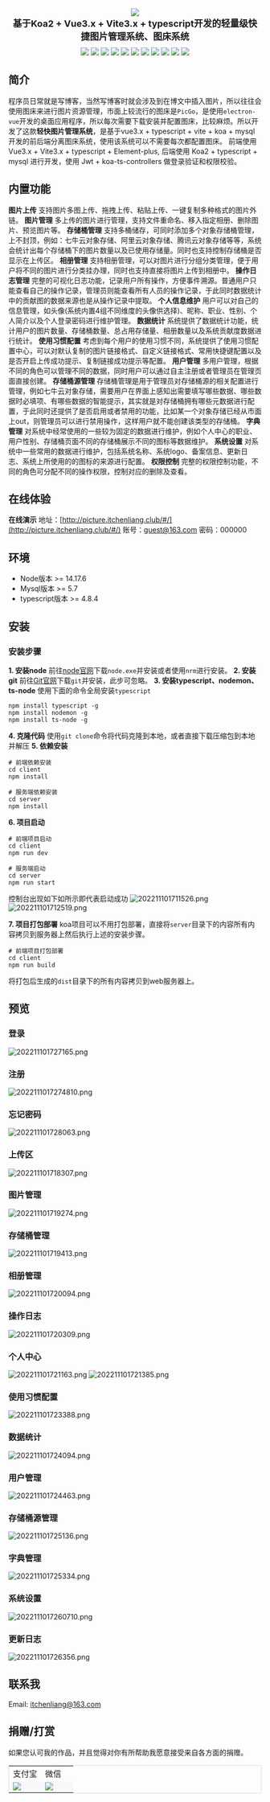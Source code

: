 <center>
    <img src="http://picture.itchenliang.club/static/png/banner-afa292be.png"/>
    <div style="text-align: center;font-size: 18px;font-weight: bold;margin-bottom: 10px;">
        基于Koa2 + Vue3.x + Vite3.x + typescript开发的轻量级快捷图片管理系统、图床系统
    </div>
    <img src="https://img.shields.io/badge/vuejs-3.2.40-brightgreen" />
    <img src="https://img.shields.io/badge/vite-3.1.4-brightgreen" />
    <img src="https://img.shields.io/badge/vuerouter-4.1.5-brightgreen" />
    <img src="https://img.shields.io/badge/element--plus-2.2.17-brightgreen" />
    <img src="https://img.shields.io/badge/pinia-2.0.22-brightgreen" />
    <img src="https://img.shields.io/badge/typescript-4.8.4-brightgreen" />
    <img src="https://img.shields.io/badge/koa-2.x-brightgreen" />
    <img src="https://img.shields.io/badge/koa--ts--controllers-3.x-brightgreen" />
    <img src="https://img.shields.io/badge/sequelize-6.x-brightgreen" />
    <img src="https://img.shields.io/badge/mysql-brightgreen" />
    <img src="https://img.shields.io/badge/jsonwebtoken-brightgreen" />
</center>

## 简介
程序员日常就是写博客，当然写博客时就会涉及到在博文中插入图片，所以往往会使用图床来进行图片资源管理，市面上较流行的图床是`PicGo`，是使用`electron-vue`开发的桌面应用程序，所以每次需要下载安装并配置图床，比较麻烦。所以开发了这款**轻快图片管理系统**，是基于vue3.x + typescript + vite + koa + mysql开发的前后端分离图床系统，使用该系统可以不需要每次都配置图床。
前端使用 Vue3.x + Vite3.x + typescript + Element-plus, 后端使用 Koa2 + typescript + mysql 进行开发，使用 Jwt + koa-ts-controllers 做登录验证和权限校验。


## 内置功能
**图片上传**
支持图片多图上传、拖拽上传、粘贴上传、一键复制多种格式的图片外链。
**图片管理**
多上传的图片进行管理，支持文件重命名、移入指定相册、删除图片、预览图片等。
**存储桶管理**
支持多桶储存，可同时添加多个对象存储桶管理，上不封顶，例如：七牛云对象存储、阿里云对象存储、腾讯云对象存储等等，系统会统计出每个存储桶下的图片数量以及已使用存储量。同时也支持控制存储桶是否显示在上传区。
**相册管理**
支持相册管理，可以对图片进行分组分类管理，便于用户将不同的图片进行分类挂办理，同时也支持直接将图片上传到相册中。
**操作日志管理**
完整的可视化日志功能，记录用户所有操作，方便事件溯源。普通用户只能查看自己的操作记录，管理员则能查看所有人员的操作记录，于此同时数据统计中的贡献图的数据来源也是从操作记录中提取。
**个人信息维护**
用户可以对自己的信息管理，如头像(系统内置4组不同维度的头像供选择)、昵称、职业、性别、个人简介以及个人登录密码进行维护管理。
**数据统计**
系统提供了数据统计功能，统计用户的图片数量、存储桶数量、总占用存储量、相册数量以及系统贡献度数据进行统计。
**使用习惯配置**
考虑到每个用户的使用习惯不同，系统提供了使用习惯配置中心，可以对默认复制的图片链接格式、自定义链接格式、常用快捷键配置以及是否开启上传成功提示、复制链接成功提示等配置。
**用户管理**
多用户管理，根据不同的角色可以管理不同的数据，同时用户可以通过自主注册或者管理员在管理页面直接创建。
**存储桶源管理**
存储桶管理是用于管理员对存储桶源的相关配置进行管理，例如七牛云对象存储，需要用户在界面上感知出需要填写哪些数据、哪些数据时必填项、有哪些数据的智能提示，其实就是对存储桶拥有哪些元数据进行配置，于此同时还提供了是否启用或者禁用的功能，比如某一个对象存储已经从市面上out，则管理员可以进行禁用操作，这样用户就不能创建该类型的存储桶。
**字典管理**
对系统中经常使用的一些较为固定的数据进行维护，例如个人中心的职业、用户性别、存储桶页面不同的存储桶展示不同的图标等数据维护。
**系统设置**
对系统中一些常用的数据进行维护，包括系统名称、系统logo、备案信息、更新日志、系统上所使用的的图标的来源进行配置。
**权限控制**
完整的权限控制功能，不同的角色可分配不同的操作权限，控制对应的删除及查看。

## 在线体验
**在线演示**
地址：[http://picture.itchenliang.club/#/](http://picture.itchenliang.club/#/)
账号：guest@163.com
密码：000000


## 环境
- Node版本 >= 14.17.6
- Mysql版本 >= 5.7
- typescript版本 >= 4.8.4


## 安装
### 安装步骤
**1. 安装node**
前往[node官网](https://nodejs.org/zh-cn/)下载`node.exe`并安装或者使用`nrm`进行安装。
**2. 安装git**
前往[Git官网](https://git-scm.com/)下载`git`并安装，此步可忽略。
**3. 安装typescript、nodemon、ts-node**
使用下面的命令全局安装`typescript`
```shell
npm install typescript -g
npm install nodemon -g
npm install ts-node -g
```
**4. 克隆代码**
使用`git clone`命令将代码克隆到本地，或者直接下载压缩包到本地并解压
**5. 依赖安装**
```shell
# 前端依赖安装
cd client
npm install

# 服务端依赖安装
cd server
npm install
```
**6. 项目启动**
```shell
# 前端项目启动
cd client
npm run dev

# 服务端启动
cd server
npm run start
```
控制台出现如下如所示即代表启动成功
![202211101711526.png](https://imgs.itchenliang.club/img/202211101711526.png)
![202211101712519.png](https://imgs.itchenliang.club/img/202211101712519.png)

**7. 项目打包部署**
koa项目可以不用打包部署，直接将`server`目录下的内容所有内容拷贝到服务器上然后执行上述的安装步骤。
```shell
# 前端项目打包部署
cd client
npm run build
```
将打包后生成的`dist`目录下的所有内容拷贝到web服务器上。

## 预览
### 登录
![202211101727165.png](https://imgs.itchenliang.club/img/202211101727165.png)

### 注册
![2022111017274810.png](https://imgs.itchenliang.club/img/2022111017274810.png)

### 忘记密码
![202211101728063.png](https://imgs.itchenliang.club/img/202211101728063.png)

### 上传区
![202211101718307.png](https://imgs.itchenliang.club/img/202211101718307.png)

### 图片管理
![202211101719274.png](https://imgs.itchenliang.club/img/202211101719274.png)

### 存储桶管理
![202211101719413.png](https://imgs.itchenliang.club/img/202211101719413.png)

### 相册管理
![202211101720094.png](https://imgs.itchenliang.club/img/202211101720094.png)

### 操作日志
![202211101720309.png](https://imgs.itchenliang.club/img/202211101720309.png)

### 个人中心
![202211101721163.png](https://imgs.itchenliang.club/img/202211101721163.png)
![202211101721385.png](https://imgs.itchenliang.club/img/202211101721385.png)

### 使用习惯配置
![202211101723388.png](https://imgs.itchenliang.club/img/202211101723388.png)

### 数据统计
![202211101724094.png](https://imgs.itchenliang.club/img/202211101724094.png)

### 用户管理
![202211101724463.png](https://imgs.itchenliang.club/img/202211101724463.png)

### 存储桶源管理
![202211101725136.png](https://imgs.itchenliang.club/img/202211101725136.png)

### 字典管理
![202211101725334.png](https://imgs.itchenliang.club/img/202211101725334.png)

### 系统设置
![2022111017260710.png](https://imgs.itchenliang.club/img/2022111017260710.png)

### 更新日志
![202211101726356.png](https://imgs.itchenliang.club/img/202211101726356.png)

## 联系我
Email: <a href="mailto:itchenliang@163.com">itchenliang@163.com</a>


## 捐赠/打赏
如果您认可我的作品，并且觉得对你有所帮助我愿意接受来自各方面的捐赠。
<table style="border: 1px solid hsla(210,18%,87%,1);border-collapse: collapse;width: 100%;">
  <tbody>
    <tr>
      <td>支付宝</td>
      <td>微信</td>
    </tr>
    <tr style="background: #f6f8fa;">
      <td style="width: 50%;">
        <img src="http://lc-dzncsgi3.cn-n1.lcfile.com/FnXBNkKfhnOYoLppJGSWQY6dUh1rnMHA/reward_alipay.jpg" />
      </td>
      <td style="width: 50%;">
        <img src="http://lc-dzncsgi3.cn-n1.lcfile.com/PAMB9Ah4luFLiVvwp6oVh6pelyPudsNK/reward_weixin.jpg" />
      </td>
    </tr>
  </tbody>
</table>